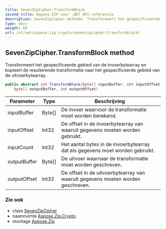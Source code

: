 ```yaml
---
title: SevenZipCipher.TransformBlock
second_title: Aspose.ZIP voor .NET API-referentie
description: SevenZipCipher methode. Transformeert het gespecificeerde gebied van de invoerbytearray en kopieert de resulterende transformatie naar het gespecificeerde gebied van de uitvoerbytearray.
type: docs
weight: 60
url: /nl/net/aspose.zip.crypto/sevenzipcipher/transformblock/
---
```

## SevenZipCipher.TransformBlock method

Transformeert het gespecificeerde gebied van de invoerbytearray en kopieert de resulterende transformatie naar het gespecificeerde gebied van de uitvoerbytearray.

```csharp
public abstract int TransformBlock(byte[] inputBuffer, int inputOffset, int inputCount, 
    byte[] outputBuffer, int outputOffset)
```

| Parameter | Type | Beschrijving |
| --- | --- | --- |
| inputBuffer | Byte[] | De invoer waarvoor de transformatie moet worden berekend. |
| inputOffset | Int32 | De offset in de invoerbytearray van waaruit gegevens moeten worden gebruikt. |
| inputCount | Int32 | Het aantal bytes in de invoerbytearray dat als gegevens moet worden gebruikt. |
| outputBuffer | Byte[] | De uitvoer waarnaar de transformatie moet worden geschreven. |
| outputOffset | Int32 | De offset in de uitvoerbytearray van waaruit gegevens moeten worden geschreven. |

### Zie ook

* class [SevenZipCipher](../)
* naamruimte [Aspose.Zip.Crypto](../../sevenzipcipher/)
* montage [Aspose.Zip](../../../)



